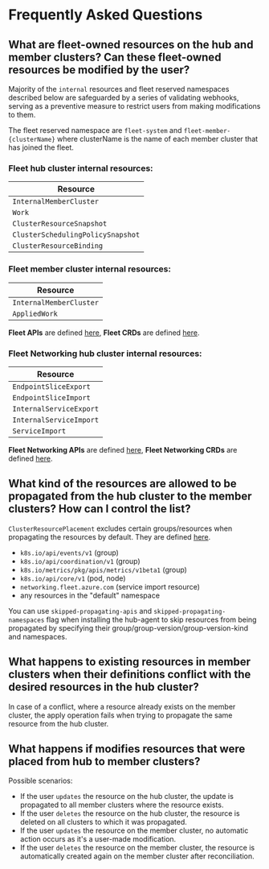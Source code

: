 # Frequently Asked Questions

## What are fleet-owned resources on the hub and member clusters? Can these fleet-owned resources be modified by the user?

Majority of the `internal` resources and fleet reserved namespaces described below are safeguarded by a series of validating webhooks, serving as a preventive measure to restrict users from making modifications to them.

The fleet reserved namespace are `fleet-system` and `fleet-member-{clusterName}` where clusterName is the name of each member cluster that has joined the fleet.

### Fleet hub cluster internal resources:
| Resource                           |
|------------------------------------|
| `InternalMemberCluster`            |
| `Work`                             |
| `ClusterResourceSnapshot`          |
| `ClusterSchedulingPolicySnapshot`  |
| `ClusterResourceBinding`           |

### Fleet member cluster internal resources:
| Resource                |
|-------------------------|
| `InternalMemberCluster` |
| `AppliedWork`           |

**Fleet APIs** are defined [here](https://github.com/Azure/fleet/tree/main/apis), **Fleet CRDs** are defined [here](https://github.com/Azure/fleet/tree/main/config/crd/bases).

### Fleet Networking hub cluster internal resources:
| Resource                |
|-------------------------|
| `EndpointSliceExport`   |
| `EndpointSliceImport`   |
| `InternalServiceExport` |
| `InternalServiceImport` |
| `ServiceImport`         |

**Fleet Networking APIs** are defined [here](https://github.com/Azure/fleet-networking/tree/main/api/v1alpha1), **Fleet Networking CRDs** are defined [here](https://github.com/Azure/fleet-networking/tree/main/config/crd/bases).

## What kind of the resources are allowed to be propagated from the hub cluster to the member clusters? How can I control the list?

`ClusterResourcePlacement` excludes certain groups/resources when propagating the resources by default. They are defined [here](https://github.com/Azure/fleet/blob/main/pkg/utils/apiresources.go).
- `k8s.io/api/events/v1` (group)
- `k8s.io/api/coordination/v1` (group)
- `k8s.io/metrics/pkg/apis/metrics/v1beta1` (group)
- `k8s.io/api/core/v1` (pod, node)
- `networking.fleet.azure.com` (service import resource)
- any resources in the "default" namespace

You can use `skipped-propagating-apis` and `skipped-propagating-namespaces` flag when installing the hub-agent to skip resources from being propagated by specifying their group/group-version/group-version-kind and namespaces.

## What happens to existing resources in member clusters when their definitions conflict with the desired resources in the hub cluster?

In case of a conflict, where a resource already exists on the member cluster, the apply operation fails when trying to propagate the same resource from the hub cluster.

## What happens if modifies resources that were placed from hub to member clusters?

Possible scenarios:

- If the user `updates` the resource on the hub cluster, the update is propagated to all member clusters where the resource exists.
- If the user `deletes` the resource on the hub cluster, the resource is deleted on all clusters to which it was propagated.
- If the user `updates` the resource on the member cluster, no automatic action occurs as it's a user-made modification.
- If the user `deletes` the resource on the member cluster, the resource is automatically created again on the member cluster after reconciliation.
